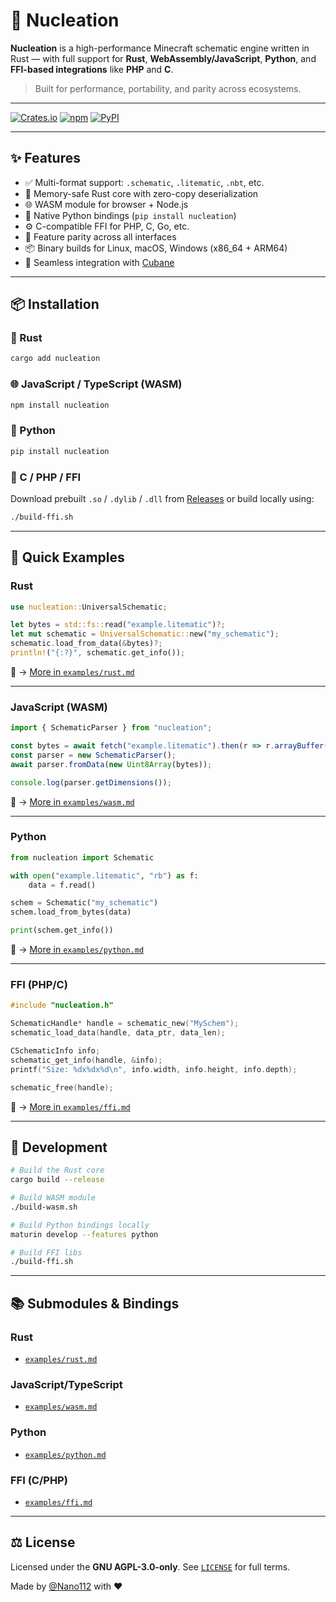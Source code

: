 # 🧬 Nucleation

**Nucleation** is a high-performance Minecraft schematic engine written in Rust — with full support for **Rust**, **WebAssembly/JavaScript**, **Python**, and **FFI-based integrations** like **PHP** and **C**.

> Built for performance, portability, and parity across ecosystems.

---

[![Crates.io](https://img.shields.io/crates/v/nucleation.svg)](https://crates.io/crates/nucleation)
[![npm](https://img.shields.io/npm/v/nucleation.svg)](https://www.npmjs.com/package/nucleation)
[![PyPI](https://img.shields.io/pypi/v/nucleation.svg)](https://pypi.org/project/nucleation)

---

## ✨ Features

- ✅ Multi-format support: `.schematic`, `.litematic`, `.nbt`, etc.
- 🧠 Memory-safe Rust core with zero-copy deserialization
- 🌐 WASM module for browser + Node.js
- 🐍 Native Python bindings (`pip install nucleation`)
- ⚙️ C-compatible FFI for PHP, C, Go, etc.
- 🔄 Feature parity across all interfaces
- 📦 Binary builds for Linux, macOS, Windows (x86_64 + ARM64)
- 🧱 Seamless integration with [Cubane](https://github.com/Nano112/cubane)

---

## 📦 Installation

### 🔧 Rust

```bash
cargo add nucleation
````

### 🌐 JavaScript / TypeScript (WASM)

```bash
npm install nucleation
```

### 🐍 Python

```bash
pip install nucleation
```

### 🧩 C / PHP / FFI

Download prebuilt `.so` / `.dylib` / `.dll` from [Releases](https://github.com/Schem-at/Nucleation/releases)
or build locally using:

```bash
./build-ffi.sh
```

---

## 🚀 Quick Examples

### Rust

```rust
use nucleation::UniversalSchematic;

let bytes = std::fs::read("example.litematic")?;
let mut schematic = UniversalSchematic::new("my_schematic");
schematic.load_from_data(&bytes)?;
println!("{:?}", schematic.get_info());
```

📖 → [More in `examples/rust.md`](examples/rust.md)

---

### JavaScript (WASM)

```ts
import { SchematicParser } from "nucleation";

const bytes = await fetch("example.litematic").then(r => r.arrayBuffer());
const parser = new SchematicParser();
await parser.fromData(new Uint8Array(bytes));

console.log(parser.getDimensions());
```

📖 → [More in `examples/wasm.md`](examples/wasm.md)

---

### Python

```python
from nucleation import Schematic

with open("example.litematic", "rb") as f:
    data = f.read()

schem = Schematic("my_schematic")
schem.load_from_bytes(data)

print(schem.get_info())
```

📖 → [More in `examples/python.md`](examples/python.md)

---

### FFI (PHP/C)

```c
#include "nucleation.h"

SchematicHandle* handle = schematic_new("MySchem");
schematic_load_data(handle, data_ptr, data_len);

CSchematicInfo info;
schematic_get_info(handle, &info);
printf("Size: %dx%dx%d\n", info.width, info.height, info.depth);

schematic_free(handle);
```

📖 → [More in `examples/ffi.md`](examples/ffi.md)

---

## 🔧 Development

```bash
# Build the Rust core
cargo build --release

# Build WASM module
./build-wasm.sh

# Build Python bindings locally
maturin develop --features python

# Build FFI libs
./build-ffi.sh
```

---

## 📚 Submodules & Bindings

### Rust
* [`examples/rust.md`](examples/rust.md)

### JavaScript/TypeScript
* [`examples/wasm.md`](examples/wasm.md)

### Python
* [`examples/python.md`](examples/python.md)

### FFI (C/PHP)
* [`examples/ffi.md`](examples/ffi.md)

---

## ⚖️ License

Licensed under the **GNU AGPL-3.0-only**.
See [`LICENSE`](./LICENSE) for full terms.


Made by [@Nano112](https://github.com/Nano112) with ❤️